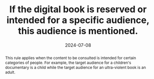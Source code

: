 ---
N: '95'
Rubrique: Identification et contact
title: If the digital book is reserved or intended for a specific audience, this audience is mentioned. 
abstract: This rule applies when the content to be consulted is intended for certain categories of people. For example, the target audience for a children's documentary is a child while the target audience for an ultra-violent book is an adult.
categories: ["Information before consultation"]
agrege: O4095-E010
opquast: '4 095'
indiceebook: '10'
description: "Rule n° 010"
before: "009"
weight: "010"
after: "011"
actif: '1'
layout: rules
date: 2024-07-08
tags: ["", ""]
objectif: ["Avoid disappointment", "Warn users"]
Meo: ["Associate specific audience information with the book", "Include specific audience information on the book presentation page"]
Controle: ["For any book whose consultation may be shocking or not suitable for a certain category of the population (minors, etc.), check for the presence of an indication of the public for which the book is intended."]
epubcheck: 
ace: 
humancheck: true
Source: ["Opquast", "SNE"]
Referentiel: [""]
Steps: ["", ""]
pertinence: 1
---